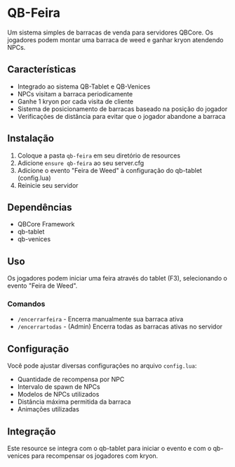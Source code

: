 # QB-Feira

Um sistema simples de barracas de venda para servidores QBCore. Os jogadores podem montar uma barraca de weed e ganhar kryon atendendo NPCs.

## Características

- Integrado ao sistema QB-Tablet e QB-Venices
- NPCs visitam a barraca periodicamente
- Ganhe 1 kryon por cada visita de cliente
- Sistema de posicionamento de barracas baseado na posição do jogador
- Verificações de distância para evitar que o jogador abandone a barraca

## Instalação

1. Coloque a pasta `qb-feira` em seu diretório de resources
2. Adicione `ensure qb-feira` ao seu server.cfg
3. Adicione o evento "Feira de Weed" à configuração do qb-tablet (config.lua)
4. Reinicie seu servidor

## Dependências

- QBCore Framework
- qb-tablet
- qb-venices

## Uso

Os jogadores podem iniciar uma feira através do tablet (F3), selecionando o evento "Feira de Weed".

### Comandos

- `/encerrarfeira` - Encerra manualmente sua barraca ativa
- `/encerrartodas` - (Admin) Encerra todas as barracas ativas no servidor

## Configuração

Você pode ajustar diversas configurações no arquivo `config.lua`:

- Quantidade de recompensa por NPC
- Intervalo de spawn de NPCs
- Modelos de NPCs utilizados
- Distância máxima permitida da barraca
- Animações utilizadas

## Integração

Este resource se integra com o qb-tablet para iniciar o evento e com o qb-venices para recompensar os jogadores com kryon.
